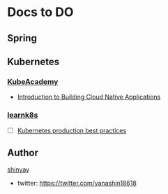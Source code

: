 # Docs to DO

## Spring

## Kubernetes

### [KubeAcademy](https://kube.academy)

- [Introduction to Building Cloud Native Applications](https://kube.academy/paths/introduction-to-building-cloud-native-applications)

### [learnk8s](https://learnk8s.io/)

- [ ] [Kubernetes production best practices](https://learnk8s.io/production-best-practices)

## Author

[shinyay](https://github.com/shinyay)

- twitter: <https://twitter.com/yanashin18618>
